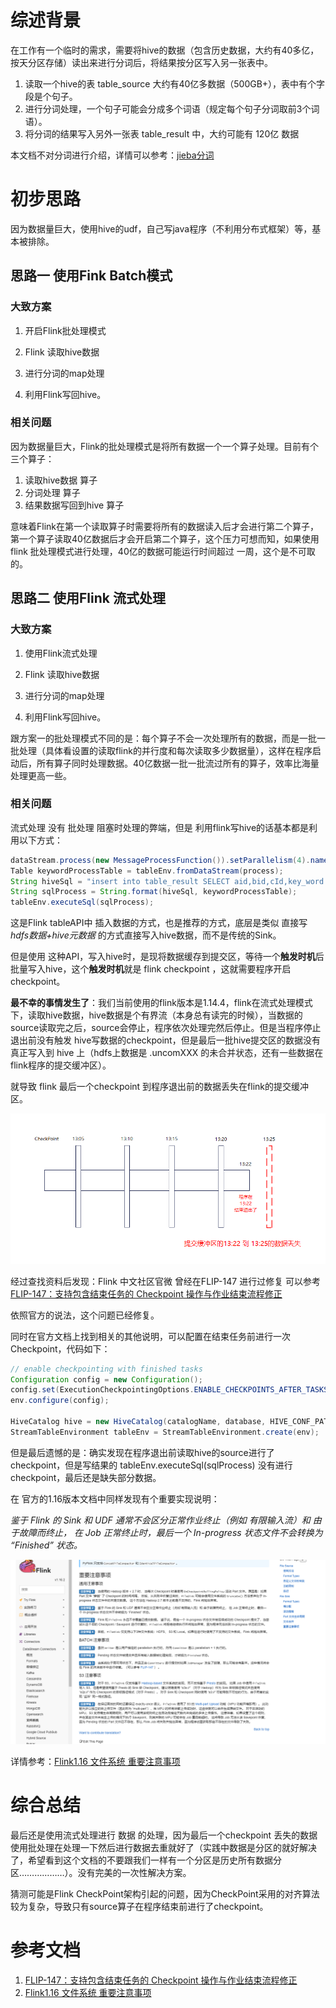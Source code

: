 # 综述背景

在工作有一个临时的需求，需要将hive的数据（包含历史数据，大约有40多亿，按天分区存储）读出来进行分词后，将结果按分区写入另一张表中。

1. 读取一个hive的表 table_source 大约有40亿多数据（500GB+），表中有个字段是个句子。
2. 进行分词处理，一个句子可能会分成多个词语（规定每个句子分词取前3个词语）。
3. 将分词的结果写入另外一张表 table_result 中，大约可能有 120亿 数据

本文档不对分词进行介绍，详情可以参考：[jieba分词](https://github.com/fxsjy/jieba)

# 初步思路

因为数据量巨大，使用hive的udf，自己写java程序（不利用分布式框架）等，基本被排除。

## 思路一 使用Fink Batch模式

### 大致方案

1. 开启Flink批处理模式
2. Flink 读取hive数据

2. 进行分词的map处理
3. 利用Flink写回hive。

### 相关问题

因为数据量巨大，Flink的批处理模式是将所有数据一个一个算子处理。目前有个三个算子：

1. 读取hive数据 算子
2. 分词处理 算子
3. 结果数据写回到hive 算子

意味着Flink在第一个读取算子时需要将所有的数据读入后才会进行第二个算子，第一个算子读取40亿数据后才会开启第二个算子，这个压力可想而知，如果使用flink 批处理模式进行处理，40亿的数据可能运行时间超过 一周，这个是不可取的。



## 思路二 使用Flink 流式处理 

### 大致方案

1. 使用Flink流式处理
2. Flink 读取hive数据

2. 进行分词的map处理
3. 利用Flink写回hive。

跟方案一的批处理模式不同的是：每个算子不会一次处理所有的数据，而是一批一批处理（具体看设置的读取flink的并行度和每次读取多少数据量），这样在程序启动后，所有算子同时处理数据。40亿数据一批一批流过所有的算子，效率比海量处理更高一些。

### 相关问题

流式处理 没有 批处理 阻塞时处理的弊端，但是 利用flink写hive的话基本都是利用以下方式：

```java
dataStream.process(new MessageProcessFunction()).setParallelism(4).name("fenci-function");
Table keywordProcessTable = tableEnv.fromDataStream(process);
String hiveSql = "insert into table_result SELECT aid,bid,cId,key_word ds FROM %s";
String sqlProcess = String.format(hiveSql, keywordProcessTable);
tableEnv.executeSql(sqlProcess);
```

这是Flink tableAPI中 插入数据的方式，也是推荐的方式，底层是类似 直接写 *hdfs数据+hive元数据* 的方式直接写入hive数据，而不是传统的Sink。

但是使用 这种API，写入hive时，是现将数据缓存到提交区，等待一个**触发时机**后批量写入hive，这个**触发时机**就是 flink checkpoint ，这就需要程序开启checkpoint。



**最不幸的事情发生了**：我们当前使用的flink版本是1.14.4，flink在流式处理模式下，读取hive数据，hive数据是个有界流（本身总有读完的时候），当数据的source读取完之后，source会停止，程序依次处理完然后停止。但是当程序停止退出前没有触发 hive写数据的checkpoint，但是最后一批hive提交区的数据没有真正写入到 hive 上（hdfs上数据是 .uncomXXX 的未合并状态，还有一些数据在flink程序的提交缓冲区）。



就导致 flink 最后一个checkpoint 到程序退出前的数据丢失在flink的提交缓冲区。

![image-20230816202258629](./images/image-20230816202258629.png)

经过查找资料后发现：Flink 中文社区官微 曾经在FLIP-147 进行过修复 可以参考 [FLIP-147：支持包含结束任务的 Checkpoint 操作与作业结束流程修正](https://mp.weixin.qq.com/s?__biz=MzU3Mzg4OTMyNQ==&mid=2247498786&idx=1&sn=6b3664ff103410c2f0828967980105fa&chksm=fd387260ca4ffb7698b4943ad9d6616166b6e3c9c2d75d268626b9ce746f056f2c1bda5b9f9a&scene=27)

依照官方的说法，这个问题已经修复。

同时在官方文档上找到相关的其他说明，可以配置在结束任务前进行一次Checkpoint，代码如下：

```java
// enable checkpointing with finished tasks
Configuration config = new Configuration();
config.set(ExecutionCheckpointingOptions.ENABLE_CHECKPOINTS_AFTER_TASKS_FINISH, true);
env.configure(config);

HiveCatalog hive = new HiveCatalog(catalogName, database, HIVE_CONF_PATH);
StreamTableEnvironment tableEnv = StreamTableEnvironment.create(env);

```



但是最后遗憾的是：确实发现在程序退出前读取hive的source进行了checkpoint，但是写结果的 tableEnv.executeSql(sqlProcess) 没有进行checkpoint，最后还是缺失部分数据。



在 官方的1.16版本文档中同样发现有个重要实现说明：

*鉴于 Flink 的 Sink 和 UDF 通常不会区分正常作业终止（例如 有限输入流）和 由于故障而终止， 在 Job 正常终止时，最后一个 In-progress 状态文件不会转换为 “Finished” 状态。*

![image-20230816203413715](./images/image-20230816203413715.png)

详情参考：[Flink1.16 文件系统 重要注意事项](https://nightlies.apache.org/flink/flink-docs-release-1.16/zh/docs/connectors/datastream/filesystem/#%E9%87%8D%E8%A6%81%E6%B3%A8%E6%84%8F%E4%BA%8B%E9%A1%B9)

# 综合总结



最后还是使用流式处理进行 数据 的处理，因为最后一个checkpoint 丢失的数据使用批处理在处理一下然后进行数据去重就好了（实践中数据是分区的就好解决了，希望看到这个文档的不要跟我们一样有一个分区是历史所有数据分区………………）。没有完美的一次性解决方案。



猜测可能是Flink CheckPoint架构引起的问题，因为CheckPoint采用的对齐算法较为复杂，导致只有source算子在程序结束前进行了checkpoint。

# 参考文档

1. [FLIP-147：支持包含结束任务的 Checkpoint 操作与作业结束流程修正](https://mp.weixin.qq.com/s?__biz=MzU3Mzg4OTMyNQ==&mid=2247498786&idx=1&sn=6b3664ff103410c2f0828967980105fa&chksm=fd387260ca4ffb7698b4943ad9d6616166b6e3c9c2d75d268626b9ce746f056f2c1bda5b9f9a&scene=27)
2. [Flink1.16 文件系统 重要注意事项](https://nightlies.apache.org/flink/flink-docs-release-1.16/zh/docs/connectors/datastream/filesystem/#%E9%87%8D%E8%A6%81%E6%B3%A8%E6%84%8F%E4%BA%8B%E9%A1%B9)